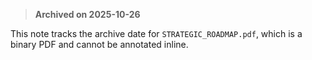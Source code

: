 > **Archived on 2025-10-26**

This note tracks the archive date for `STRATEGIC_ROADMAP.pdf`, which is a binary PDF and cannot be annotated inline.
